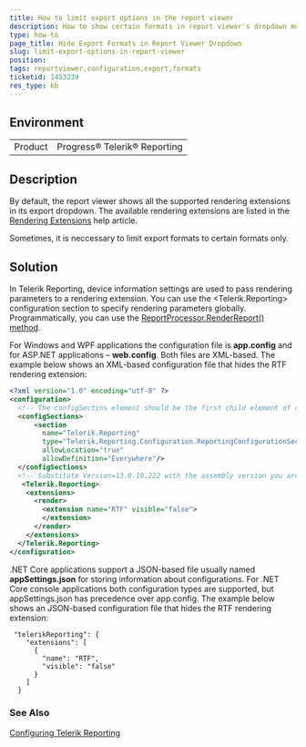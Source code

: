 ```yaml
---
title: How to limit export options in the report viewer
description: How to show certain formats in report viewer's dropdown menu
type: how-to
page_title: Hide Export Formats in Report Viewer Dropdown
slug: limit-export-options-in-report-viewer
position: 
tags: reportviewer,configuration,export,formats
ticketid: 1453239
res_type: kb
---
```


## Environment
<table>
	<tr>
		<td>Product</td>
		<td>Progress® Telerik® Reporting</td>
	</tr>
</table>


## Description
By default, the report viewer shows all the supported rendering extensions in its export dropdown. The available rendering extensions 
are listed in the [Rendering Extensions](../configuring-rendering-extensions) help article.

Sometimes, it is neccessary to limit export formats to certain formats only.

## Solution
In Telerik Reporting, device information settings are used to pass rendering parameters to a rendering extension. 
You can use the <Telerik.Reporting> configuration section to specify rendering parameters globally. Programmatically, 
you can use the [ReportProcessor.RenderReport() method](../overload-telerik-reporting-processing-reportprocessor-renderreport).

For Windows and WPF applications the configuration file is **app.config** and for ASP.NET applications – **web.config**. Both files are XML-based.
The example below shows an XML-based configuration file that hides the RTF rendering extension:

```xml
<?xml version="1.0" encoding="utf-8" ?>
<configuration>
  <!-- The configSectins element should be the first child element of configuration -->
  <configSections>
      <section
        name="Telerik.Reporting"
        type="Telerik.Reporting.Configuration.ReportingConfigurationSection, Telerik.Reporting, Version=13.0.19.222, Culture=neutral, PublicKeyToken=a9d7983dfcc261be"
        allowLocation="true"
        allowDefinition="Everywhere"/>
  </configSections>
  <!-- Substitute Version=13.0.19.222 with the assembly version you are using -->
   <Telerik.Reporting>
    <extensions>
      <render>
        <extension name="RTF" visible="false">       
        </extension>
      </render>
    </extensions>
  </Telerik.Reporting>
</configuration>
```

.NET Core applications support a JSON-based file usually named **appSettings.json** for storing information about configurations. 
For .NET Core console applications both configuration types are supported, but appSettings.json has precedence over app.config. The 
example below shows an JSON-based configuration file that hides the RTF rendering extension:

```
 "telerikReporting": {
    "extensions": [
      {
        "name": "RTF",
        "visible": "false"
      }
    ]
  }
  ```

### See Also
[Configuring Telerik Reporting](../configuring-telerik-reporting)
